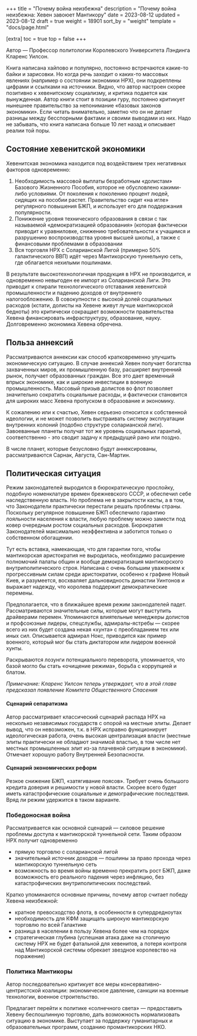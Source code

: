 +++
title = "Почему война неизбежна"
description = "Почему война неизбежна: Хевен завоюет Мантикору"
date = 2023-08-12
updated = 2023-08-12
draft = true
weight = 18901
sort_by = "weight"
template = "docs/page.html"

[extra]
toc = true
top = false
+++

Автор — Профессор политологии Королевского Университета Лэндинга Кларенс Уилсон.

Книга написана хайпово и популярно, постоянно встречаются какие-то байки и зарисовки. Но когда речь заходит о каких-то массовых явлениях (например о состоянии экономики НРХ), они подкреплены цифрами и ссылками на источники. Видно, что автор настроен скорее позитивно к хевенитскому социализму, и критика подается как вынужденная. Автор книги стоит в позиции гуру, постоянно критикует нынешнее правительство за непонимание «базовых законов экономики». Если читать внимательно, заметно что он не делает разницы между бесспорными фактами и своими выводами из них. Надо не забывать, что книга написана больше 10 лет назад и описывает реалии той поры.

Состояние хевенитской экономики 
--

Хевенитская экономика находится под воздействием трех негативных факторов одновременно:
1. Необходимость массовой выплаты безработным «долистам» Базового Жизненного Пособия, которое не обусловлено какими-либо условиями. От поколения к поколению процент людей, сидящих на пособии растет. Правительство сидит «на игле» регулярного повышения БЖП, и использует его для поддержания популярности.
2. Понижение уровня технического образования в связи с так называемой «демократизацией образования» (которая фактически приводит к уравниловке, снижению требовательности к учащимся и разрушению воспроизводства уровня высшей школы), а также с финансовыми проблемами в образовании
3. Вся торговля НРХ с Соларианской Лигой (примерно 50% галактического ВВП) идёт через Мантикорскую туннельную сеть, где облагается нехилыми пошлинами. 

В результате высокотехнологичная продукция в НРХ не производится, и одновременно невыгоден ее импорт из Соларианской Лиги. Это приводит к спирали технологического отставания хевенитской промышленности и падению доходов от внутреннего налогообложению. В совокупности с высокой долей социальных расходов (кстати, долисты на Хевене живут лучше мантикорской бедноты) это критически сокращает возможности правительства Хевена финансировать инфраструктуру, образование, науку. Долговременно экономика Хевена обречена.


Польза аннексий 
--

Рассматриваются аннексии как способ кратковременно улучшить экономическую ситуацию. В случае аннексий Хевен получает богатства захваченных миров, их промышленную базу, расширяет внутренний рынок, получает образованных граждан. Все это дает временный впрыск экономике, как и широкие инвестиции в военную промышленность. Массовый призыв долистов во флот позволяет значительно сократить социальные расходы, и фактически становится для широких масс Хевена пропуском в образование и экономику. 

К сожалению или к счастью, Хевен серьезно относится к собственной идеологии, и не может позволить выстраивать систему эксплуатации внутренних колоний (подобно структуре соларианской лиги). Завоеванные планеты получат тот же уровень социальных гарантий, соответственно  - это сводит задачу к предыдущей рано или поздно. 

В числе планет, которые безусловно будут аннексированы, рассматриваются Сарнак, Августа, Сан-Мартин.


Политическая ситуация 
--

Режим законодателей выродился в бюрократическую прослойку, подобную номенклатуре времен брежневского СССР, и обеспечил себе наследственную власть. Но проблема не в закрытости касты, а в том, что Законодатели практически перестали решать проблемы страны. Поскольку регулярное повышение БЖП обеспечило гарантию лояльности населения к власти, любую проблему можно замести под ковер очередным ростом социальных расходов. Бюрократия Законодателей максимально неэффективна и заботится только о собственном обогащении.

Тут есть вставка, намекающая, что для гарантии того, чтобы мантикорская аристократия не выродилась, необходимо расширение полномочий палаты общин и вообще демократизация мантикорского внутриполитического строя. Написана с очень большим уважением к прогрессивным силам среди аристократии, особенно к графине Новый Киев, и разумеется, восхваляет дальновидность династии Уинтонов и выражает надежду, что королева поддержит демократические перемены.

Предполагается, что в ближайшее время режим законодателей падет. Рассматриваются значительные силы, которые могут выступить драйверами перемен. Упоминаются влиятельные менеджеры долистов и профсоюзные лидеры, спецслужбы, адмиралы-ястребы — скорее всего из них будет создана некая «хунта» с преобладанием тех или иных сил. Описывается адмирал Нокс, приводится как пример военного, который мог бы стать диктатором или лидером военной хунты.

Раскрываются лозунги потенциального переворота, упоминается, что базой могло бы стать «очищение режима», борьба с коррупцией и блатом. 

_Примечание: Кларенс Уилсон теперь утверждает, что в этой главе предсказал появление Комитета Общественного Спасения_

#### Сценарий сепаратизма 

Автор рассматривает классический сценарий распада НРХ на несколько независимых государств с опорой на местные элиты. Делает вывод, что он невозможен, т.к. в НРХ исправно функционирует идеологическая работа, очень высокая централизация власти (местные элиты практически не обладают значимой властью, в том числе нет местных промышленных элит из-за плачевной ситуации в экономики). Отмечает хорошую работу Внутренней Безопасности.


#### Сценарий экономических реформ

Резкое снижение БЖП, «затягивание поясов». Требует очень большого кредита доверия и решимости у новой власти. Скорее всего будет иметь катастрофические социальные и демографические последствия. Вряд ли режим удержится в таком варианте.


### Победоносная война

Рассматривается как основной сценарий — силовое решение проблемы доступа к мантикорской туннельной сети. Таким образом НРХ получит одновременно 
 - прямую торговлю с соларианской лигой
 - значительный источник доходов — пошлины за право прохода через мантикорскую туннельную сеть
 - возможность во время войны временно прекратить рост БЖП, даже возможность его реального падения через инфляцию, без катастрофических внутриполитических последствий.

Кратко упоминаются основные причины, почему автор считает победу Хевена неизбежной:
 - кратное превосходство флота, в особенности в супердредноутах 
 - необходимость для КФМ защищать широкую мантикорскую торговлю по всей Галактике
 - разница в населении в пользу Хевена более чем на порядок
 - стратегическая глубина (успешная атака даже на столичную систему НРХ не будет фатальной для хевенитов, а потеря контроля над Мантикорской системы обрекает звездное королевство на поражение)


 ### Политика Мантикоры

 Автор последовательно критикует все меры консервативно-центристской коалиции: экономическое давление, санкции на военные технологии, военное строительство. 

 Предлагает перейти к политике «солнечного света» — предоставить Хевену беспошлинную торговлю, дать возможность нормализовать ситуацию в экономике. Выступает за поддержку гуманитарных и образовательных программ, созданию промантикорских НКО.